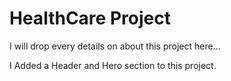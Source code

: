 # HealthCare Project

I will drop every details on about this project here...

I Added a Header and Hero section to this project.
